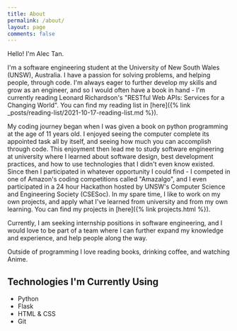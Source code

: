 ```yaml
---
title: About
permalink: /about/
layout: page
comments: false
---
```


Hello! I'm Alec Tan.

I'm a software engineering student at the University of New South Wales (UNSW), Australia. I have a passion for solving problems, and helping people, through code.
I'm always eager to further develop my skills and grow as an engineer, and so I would often have a book in hand - I'm currently reading Leonard Richardson's "RESTful Web APIs: Services for a Changing World". You can find my reading list in [here]({% link _posts/reading-list/2021-10-17-reading-list.md %}).


My coding journey began when I was given a book on python programming at the age of 11 years old. I enjoyed seeing the computer complete its appointed task all by itself, and seeing how much you can accomplish through code.
This enjoyment then lead me to study software engineering at university where I learned about software design, best development practices, and how to use technologies that I didn't even know existed. Since then 
I participated in whatever opportunity I could find - I competed in one of Amazon's coding competitions called "Amazalgo", and I even participated in a 24 hour Hackathon hosted by UNSW's Computer Science and Engineering Society (CSESoc).
In my spare time, I like to work on my own projects, and apply what I've learned from university and from my own learning. You can find my projects in [here]({% link projects.html %}). 

Currently, I am seeking internship positions in software engineering, and I would love to be part of a team where I can further expand my knowledge and experience, and help people along the way. 

Outside of programming I love reading books, drinking coffee, and watching Anime.


## Technologies I'm Currently Using
- Python
- Flask
- HTML & CSS
- Git
